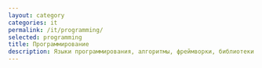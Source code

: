 ```yaml
---
layout: category
categories: it
permalink: /it/programming/
selected: programming
title: Программирование
description: Языки программирования, алгоритмы, фреймворки, библиотеки и тому подобное
---
```

